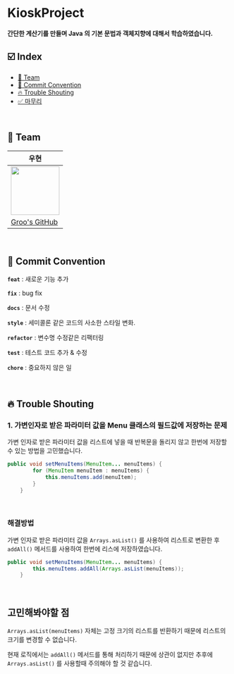 #  KioskProject

**간단한 계산기를 만들며 Java 의 기본 문법과 객체지향에 대해서 학습하였습니다.**

## ☑️ Index
- [🏁 Team](#-Team)
- [📑 Commit Convention](#-Commit-Convention)
- [🔥 Trouble Shouting](#-Trouble-Shouting)
- [✅ 마무리](#-마무리)

<br>

## 🏁 Team
| **우현**                                                                                                                                                             |
|--------------------------------------------------------------------------------------------------------------------------------------------------------------------|
| <img src="https://github.com/Developer-Nova/Sec19-Local-Data-Persistance_ByAngela/assets/123448121/17a2ba3b-a618-4ac8-93b9-0d0e02c19c78" width="110" height="110"> |
| [Groo's GitHub](https://github.com/Developer-Nova)                                                                                                                 |

<br>

## 📑 Commit Convention

**`feat`** : 새로운 기능 추가

**`fix`** : bug fix

**`docs`**  : 문서 수정

**`style`** : 세미콜론 같은 코드의 사소한 스타일 변화.

**`refactor`** : 변수명 수정같은 리팩터링

**`test`** : 테스트 코드 추가 & 수정

**`chore`** : 중요하지 않은 일

<br>

## 🔥 Trouble Shouting

### 1. 가변인자로 받은 파라미터 값을 Menu 클래스의 필드값에 저장하는 문제

가변 인자로 받은 파라미터 값을 리스트에 넣을 때 반복문을 돌리지 않고 한번에 저장할 수 있는 방법을 고민했습니다.

~~~ java
public void setMenuItems(MenuItem... menuItems) {
        for (MenuItem menuItem : menuItems) {
            this.menuItems.add(menuItem);
        }
    }
~~~

<br>

### 해결방법

가변 인자로 받은 파라미터 값을 `Arrays.asList()` 를 사용하여 리스트로 변환한 후 `addAll()` 메서드를 사용하여 한번에 리스에 저장하였습니다.

~~~ java
public void setMenuItems(MenuItem... menuItems) {
        this.menuItems.addAll(Arrays.asList(menuItems));
    }
~~~

<br>

## 고민해봐야할 점

`Arrays.asList(menuItems)` 자체는 고정 크기의 리스트를 반환하기 때문에 리스트의 크기를 변경할 수 없습니다.

현재 로직에서는 `addAll()` 메서드를 통해 처리하기 때문에 상관이 없지만 추후에 `Arrays.asList()` 를 사용할때 주의해야 할 것 같습니다.

<br>